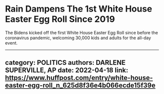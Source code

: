 # Rain Dampens The 1st White House Easter Egg Roll Since 2019

The Bidens kicked off the first White House Easter Egg Roll since before the coronavirus pandemic, welcoming 30,000 kids and adults for the all-day event.

---
category: POLITICS
authors: DARLENE SUPERVILLE, AP
date: 2022-04-18
link: https://www.huffpost.com/entry/white-house-easter-egg-roll_n_625d8f36e4b066ecde15f39e
---
